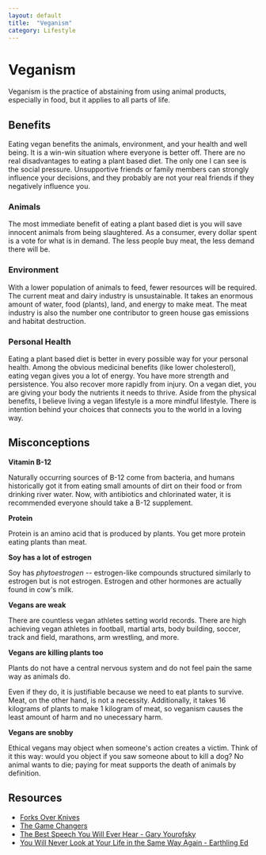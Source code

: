 ```yaml
---
layout: default
title:  "Veganism"
category: Lifestyle
---
```


# Veganism
Veganism is the practice of abstaining from using animal products,
especially in food, but it applies to all parts of life.

## Benefits
Eating vegan benefits the animals, environment, and your health and
well being. It is a win-win situation where everyone is better off.
There are no real disadvantages to eating a plant based diet. The
only one I can see is the social pressure. Unsupportive friends
or family members can strongly influence your decisions, and they
probably are not your real friends if they negatively influence you.

### Animals
The most immediate benefit of eating a plant based diet is you will
save innocent animals from being slaughtered. As a consumer, every
dollar spent is a vote for what is in demand. The less people
buy meat, the less demand there will be.

### Environment
With a lower population of animals to feed, fewer resources will be
required. The current meat and dairy industry is unsustainable. It takes
an enormous amount of water, food (plants), land, and energy to make meat.
The meat industry is also the number one contributor to green house gas
emissions and habitat destruction.

### Personal Health
Eating a plant based diet is better in every possible way for your
personal health. Among the obvious medicinal benefits (like lower
cholesterol), eating vegan gives you a lot of energy. You have more
strength and persistence. You also recover more rapidly from injury.
On a vegan diet, you are giving your body the nutrients it needs to
thrive. Aside from the physical benefits, I believe living a vegan
lifestyle is a more mindful lifestyle. There is intention behind
your choices that connects you to the world in a loving way.

## Misconceptions

**Vitamin B-12**

Naturally occurring sources of B-12 come from bacteria, and humans
historically got it from eating small amounts of dirt on their food
or from drinking river water. Now, with antibiotics and chlorinated
water, it is recommended everyone should take a B-12 supplement.

**Protein**

Protein is an amino acid that is produced by plants. You get more
protein eating plants than meat.

**Soy has a lot of estrogen**

Soy has *phytoestrogen* -- estrogen-like compounds structured
similarly to estrogen but is not estrogen. Estrogen and other
hormones are actually found in cow's milk.

**Vegans are weak**

There are countless vegan athletes setting world records. There are
high achieving vegan athletes in football, martial arts, body
building, soccer, track and field, marathons, arm wrestling, and
more.

**Vegans are killing plants too**

Plants do not have a central nervous system and do not feel pain the
same way as animals do.

Even if they do, it is justifiable because we need to eat plants to
survive. Meat, on the other hand, is not a necessity. Additionally,
it takes 16 kilograms of plants to make 1 kilogram of meat, so veganism
causes the least amount of harm and no unecessary harm.

**Vegans are snobby**

Ethical vegans may object when someone's action creates a victim.
Think of it this way: would you object if you saw someone about to
kill a dog? No animal wants to die; paying for meat supports the death
of animals by definition.

## Resources

- [Forks Over Knives](https://www.netflix.com/title/70185045)
- [The Game Changers](https://www.netflix.com/title/81157840)
- [The Best Speech You Will Ever Hear - Gary Yourofsky](https://youtu.be/U5hGQDLprA8)
- [You Will Never Look at Your Life in the Same Way Again - Earthling Ed](https://www.youtube.com/watch?v=Z3u7hXpOm58)
